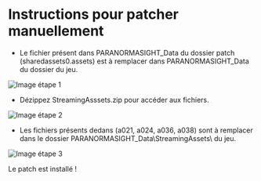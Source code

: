 # Instructions pour patcher manuellement

- Le fichier présent dans PARANORMASIGHT_Data du dossier patch (sharedassets0.assets) est à remplacer dans PARANORMASIGHT_Data du dossier du jeu.

![Image étape 1](/jeu/paranormasight/installation/manuellement_1.webp)

- Dézippez StreamingAsssets.zip pour accéder aux fichiers.

![Image étape 2](/jeu/paranormasight/installation/manuellement_2.webp)

- Les fichiers présents dedans (a021, a024, a036, a038) sont à remplacer dans le dossier PARANORMASIGHT_Data\StreamingAssets\ du jeu.

![Image étape 3](/jeu/paranormasight/installation/manuellement_3.webp)


Le patch est installé !